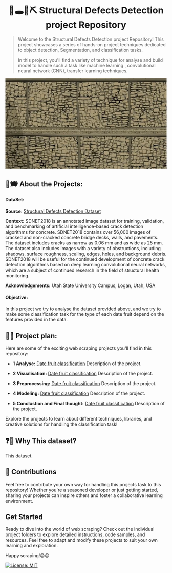 # 
# 
<h1 align="center"> 🔎🕳🧱⛏️ Structural Defects Detection project Repository </h1>

>  Welcome to the Structural Defects Detection project Repository! This project showcases a series of hands-on project techniques dedicated to object detection, Segmentation, and classification tasks.
> 
> In this project, you'll find a variety of technique for analyse and build model to handle such a task like machine learning , convolutional neural network (CNN), transfer learning techniques.


<p align="center">
  <img src="https://github.com/EljayiYassir/GIF-IMG-File/blob/b453251c1f47033a29247f4868e500df42173383/GIF/Surface_cracks.webp" width="750" />
</p>


## 📃🗯 About the Projects:
#### DataSet:
 __Source:__
 [Structural Defects Detection Dataset](https://www.kaggle.com/datasets/aniruddhsharma/structural-defects-network-concrete-crack-images?datasetId=804181&sortBy=voteCount)


 __Context:__
SDNET2018 is an annotated image dataset for training, validation, and benchmarking of artificial intelligence-based crack detection algorithms for concrete. SDNET2018 contains over 56,000 images of cracked and non-cracked concrete bridge decks, walls, and pavements. The dataset includes cracks as narrow as 0.06 mm and as wide as 25 mm. The dataset also includes images with a variety of obstructions, including shadows, surface roughness, scaling, edges, holes, and background debris. SDNET2018 will be useful for the continued development of concrete crack detection algorithms based on deep learning convolutional neural networks, which are a subject of continued research in the field of structural health monitoring.

 __Acknowledgements:__
Utah State University Campus, Logan, Utah, USA

#### Objective:
In this project we try to analyse the dataset provided above, and we try to make some classification task for the type of each date fruit depend on the features provided in the data.

## 📑📝 Project plan:

Here are some of the exciting web scraping projects you'll find in this repository:

- **1 Analyse:** [Date fruit classification](https://github.com/EljayiYassir/date_fruit_classification/blob/f25b899a7a41f70cc300f51e955620f31b88f18b/notebook/1_analysis.ipynb)
  Description of the project.

- **2 Visualisation:** [Date fruit classification](https://github.com/EljayiYassir/date_fruit_classification/blob/f25b899a7a41f70cc300f51e955620f31b88f18b/notebook/1_analysis.ipynb)
  Description of the project.

- **3 Preprocessing:** [Date fruit classification](https://github.com/EljayiYassir/date_fruit_classification/blob/f25b899a7a41f70cc300f51e955620f31b88f18b/notebook/1_analysis.ipynb)
  Description of the project.
  
- **4 Modeling:** [Date fruit classification](https://github.com/EljayiYassir/date_fruit_classification/blob/f25b899a7a41f70cc300f51e955620f31b88f18b/notebook/1_analysis.ipynb)
  Description of the project.
  
- **5 Conclustion and Final thought:** [Date fruit classification](https://github.com/EljayiYassir/date_fruit_classification/blob/f25b899a7a41f70cc300f51e955620f31b88f18b/notebook/1_analysis.ipynb)
  Description of the project.

Explore the projects to learn about different techniques, libraries, and creative solutions for handling the classification task!

## ❓🤔 Why This dataset?

This dataset.

## 🤝 Contributions

Feel free to contribute your own way for handling this projects task to this repository! Whether you're a seasoned developer or just getting started, sharing your projects can inspire others and foster a collaborative learning environment.

## Get Started

Ready to dive into the world of web scraping? Check out the individual project folders to explore detailed instructions, code samples, and resources. Feel free to adapt and modify these projects to suit your own learning and exploration.

Happy scraping!😊😊

[![License: MIT](https://img.shields.io/badge/License-MIT-yellow.svg)](https://opensource.org/licenses/MIT)

